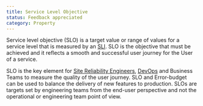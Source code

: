 ```yaml
---
title: Service Level Objective
status: Feedback appreciated
category: Property
---
```


Service level objective (SLO) is a target value or range of values for a service level that is measured by an [SLI](/service_level_indicator/). SLO is the objective that must be achieved and it reflects a smooth and successful user journey for the User of a service. 

SLO is the key element for [Site Reliability Engineers](/site_reliability_engineering/), [DevOps](/devops/) and Business Teams to measure the quality of the user journey. SLO and Error-budget can be used to balance the delivery of new features to production. SLOs are targets set by engineering teams from the end-user perspective and not the operational or engineering team point of view.